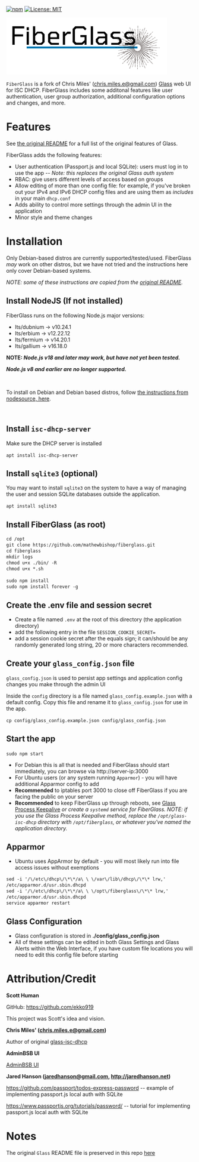 [![npm](https://img.shields.io/npm/v/npm.svg)]()
[![License: MIT](https://img.shields.io/badge/License-MIT-yellow.svg)](https://opensource.org/licenses/MIT)

![fiberglass logo](./public/images/fiberglass_logo4_with_text_transparent1.png)

`FiberGlass` is a fork of Chris Miles' (chris.miles.e@gmail.com) [Glass](https://github.com/Akkadius/glass-isc-dhcp) web UI for ISC DHCP. FiberGlass includes some additonal features like user authentication, user group authorization, additional configuration options and changes, and more.

# Features

See [the original README](./README.original.glass.md#features) for a full list of the original features of Glass.

FiberGlass adds the following features:

- User authentication (Passport.js and local SQLite): users must log in to use the app -- _Note: this replaces the original Glass auth system_
- RBAC: give users different levels of access based on groups
- Allow editing of more than one config file: for example, if you've broken out your IPv4 and IPv6 DHCP config files and are using them as _includes_ in your main `dhcp.conf`
- Adds ability to control more settings through the admin UI in the application
- Minor style and theme changes

# Installation

Only Debian-based distros are currently supported/tested/used. FiberGlass _may_ work on other distros, but we have not tried and the instructions here only cover Debian-based systems.

_NOTE: some of these instructions are copied from the [original README](./README.original.glass.md#installation)._

## Install NodeJS (If not installed)

FiberGlass runs on the following Node.js major versions:

- lts/dubnium -> v10.24.1
- lts/erbium -> v12.22.12
- lts/fermium -> v14.20.1
- lts/gallium -> v16.18.0

**NOTE: _Node.js v18 and later may work, but have not yet been tested._**

**_Node.js v8 and earlier are no longer supported._**

<br/>

To install on Debian and Debian based distros, follow [the instructions from nodesource, here](https://github.com/nodesource/distributions#debian-and-ubuntu-based-distributions).

<br/>

## Install `isc-dhcp-server`

Make sure the DHCP server is installed

`apt install isc-dhcp-server`

## Install `sqlite3` (optional)

You may want to install `sqlite3` on the system to have a way of managing the user and session SQLite databases outside the application.

`apt install sqlite3`

## Install FiberGlass (as root)

```
cd /opt
git clone https://github.com/mathewbishop/fiberglass.git
cd fiberglass
mkdir logs
chmod u+x ./bin/ -R
chmod u+x *.sh

sudo npm install
sudo npm install forever -g
```

## Create the .env file and session secret

- Create a file named `.env` at the root of this directory (the application directory)
- add the following entry in the file `SESSION_COOKIE_SECRET=`
- add a session cookie secret after the equals sign; it can/should be any randomly generated long string, 20 or more characters recommended.

## Create your `glass_config.json` file

`glass_config.json` is used to persist app settings and application config changes you make through the admin UI

Inside the `config` directory is a file named `glass_config.example.json` with a default config. Copy this file and rename it to `glass_config.json` for use in the app.

`cp config/glass_config.example.json config/glass_config.json`

## Start the app

`sudo npm start`

- For Debian this is all that is needed and FiberGlass should start immediately, you can browse via http://server-ip:3000
- For Ubuntu users (or any system running `Apparmor`) - you will have additional Apparmor config to add
- **Recommended** to iptables port 3000 to close off FiberGlass if you are facing the public on your server
- **Recommended** to keep FiberGlass up through reboots, see [Glass Process Keepalive](./README.original.glass.md#glass-process-keepalive) _or create a `systemd` service for FiberGlass. NOTE: if you use the Glass Process Keepalive method, replace the `/opt/glass-isc-dhcp` directory with `/opt/fiberglass`, or whatever you've named the application directory._

## Apparmor

- Ubuntu uses AppArmor by default - you will most likely run into file access issues without exemptions

```
sed -i '/\/etc\/dhcp\/\*\*/a\ \ \/var\/lib\/dhcp\/\*\* lrw,' /etc/apparmor.d/usr.sbin.dhcpd
sed -i '/\/etc\/dhcp\/\*\*/a\ \ \/opt\/fiberglass\/\*\* lrw,' /etc/apparmor.d/usr.sbin.dhcpd
service apparmor restart
```

## Glass Configuration

- Glass configuration is stored in **./config/glass_config.json**
- All of these settings can be edited in both Glass Settings and Glass Alerts within the Web Interface, if you have custom file locations you will need to edit this config file before starting

# Attribution/Credit

**Scott Human**

GitHub: https://github.com/ekko919

This project was Scott's idea and vision. 

**Chris Miles' (chris.miles.e@gmail.com)**

Author of original [glass-isc-dhcp](https://github.com/Akkadius/glass-isc-dhcp)

**AdminBSB UI**

[AdminBSB UI](https://github.com/gurayyarar/AdminBSBMaterialDesign)

**Jared Hanson (jaredhanson@gmail.com, http://jaredhanson.net)**

https://github.com/passport/todos-express-password -- example of implementing passport.js local auth with SQLite

https://www.passportjs.org/tutorials/password/ -- tutorial for implementing passport.js local auth with SQLite

# Notes

The original `Glass` README file is preserved in this repo [here](./README.original.glass.md)
